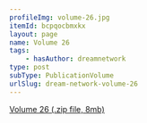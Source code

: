 ```yaml
---
profileImg: volume-26.jpg
itemId: bcpqocbmxkx
layout: page
name: Volume 26
tags:
    - hasAuthor: dreamnetwork
type: post
subType: PublicationVolume
urlSlug: dream-network-volume-26
---
```


<a href="../files/Volume_26.zip" download>Volume 26 (.zip file, 8mb)</a>
